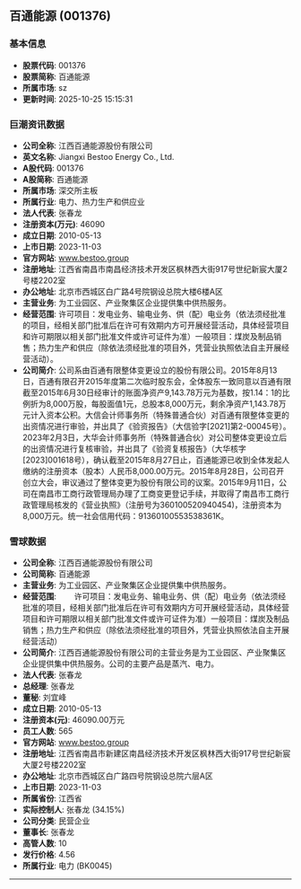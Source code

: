 ## 百通能源 (001376)

### 基本信息

- **股票代码**: 001376
- **股票简称**: 百通能源
- **所属市场**: sz
- **更新时间**: 2025-10-25 15:15:31

### 巨潮资讯数据

- **公司全称**: 江西百通能源股份有限公司
- **英文名称**: Jiangxi Bestoo Energy Co., Ltd.
- **A股代码**: 001376
- **A股简称**: 百通能源
- **所属市场**: 深交所主板
- **所属行业**: 电力、热力生产和供应业
- **法人代表**: 张春龙
- **注册资本(万元)**: 46090
- **成立日期**: 2010-05-13
- **上市日期**: 2023-11-03
- **官方网站**: www.bestoo.group
- **注册地址**: 江西省南昌市南昌经济技术开发区枫林西大街917号世纪新宸大厦2号楼2202室
- **办公地址**: 北京市西城区白广路4号院钢设总院大楼6楼A区
- **主营业务**: 为工业园区、产业聚集区企业提供集中供热服务。
- **经营范围**: 许可项目：发电业务、输电业务、供（配）电业务（依法须经批准的项目，经相关部门批准后在许可有效期内方可开展经营活动，具体经营项目和许可期限以相关部门批准文件或许可证件为准）一般项目：煤炭及制品销售；热力生产和供应（除依法须经批准的项目外，凭营业执照依法自主开展经营活动）。
- **公司简介**: 公司系由百通有限整体变更设立的股份有限公司。2015年8月13日，百通有限召开2015年度第二次临时股东会，全体股东一致同意以百通有限截至2015年6月30日经审计的账面净资产9,143.78万元为基数，按1.14：1的比例折为8,000万股，每股面值1元，总股本8,000万元，剩余净资产1,143.78万元计入资本公积。大信会计师事务所（特殊普通合伙）对百通有限整体变更的出资情况进行审验，并出具了《验资报告》（大信验字[2021]第2-00045号）。2023年2月3日，大华会计师事务所（特殊普通合伙）对公司整体变更设立后的出资情况进行复核审验，并出具了《验资复核报告》（大华核字[2023]001618号），确认截至2015年8月27日止，百通能源已收到全体发起人缴纳的注册资本（股本）人民币8,000.00万元。2015年8月28日，公司召开创立大会，审议通过了整体变更为股份有限公司的议案。2015年9月11日，公司在南昌市工商行政管理局办理了工商变更登记手续，并取得了南昌市工商行政管理局核发的《营业执照》（注册号为360100520940454)，注册资本为8,000万元。统一社会信用代码：91360100553538361K。

### 雪球数据

- **公司全称**: 江西百通能源股份有限公司
- **公司简称**: 百通能源
- **主营业务**: 为工业园区、产业聚集区企业提供集中供热服务。
- **经营范围**: 　　许可项目：发电业务、输电业务、供（配）电业务（依法须经批准的项目，经相关部门批准后在许可有效期内方可开展经营活动，具体经营项目和许可期限以相关部门批准文件或许可证件为准）一般项目：煤炭及制品销售；热力生产和供应（除依法须经批准的项目外，凭营业执照依法自主开展经营活动）
- **公司简介**: 江西百通能源股份有限公司的主营业务是为工业园区、产业聚集区企业提供集中供热服务。公司的主要产品是蒸汽、电力。
- **法人代表**: 张春龙
- **总经理**: 张春龙
- **董秘**: 刘宜峰
- **成立日期**: 2010-05-13
- **注册资本(元)**: 46090.00万元
- **员工人数**: 565
- **官方网站**: www.bestoo.group
- **注册地址**: 江西省南昌市新建区南昌经济技术开发区枫林西大街917号世纪新宸大厦2号楼2202室
- **办公地址**: 北京市西城区白广路四号院钢设总院六层A区
- **上市日期**: 2023-11-03
- **所属省份**: 江西省
- **实际控制人**: 张春龙 (34.15%)
- **公司分类**: 民营企业
- **董事长**: 张春龙
- **高管人数**: 10
- **发行价格**: 4.56
- **所属行业**: 电力 (BK0045)

---